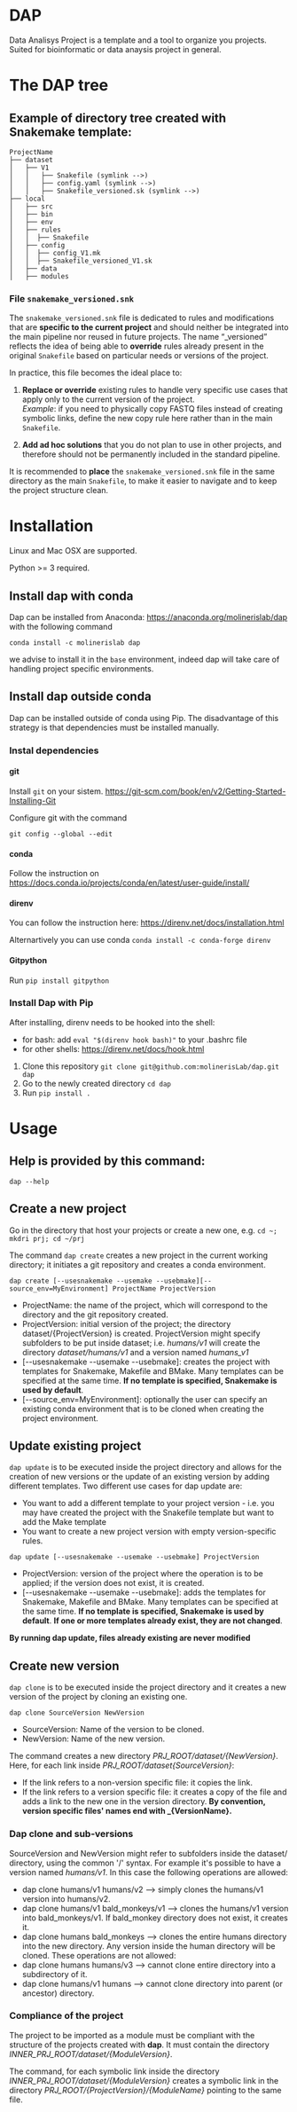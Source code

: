 <!-- presenting a local directory that contains all the rules and configuration files and a dataset directory where one can reproduce different versions of the same analysis. Each dataset directory contains the link to the same Snakefile, allowing the same pipeline to be run. When generating a new version, the configuration files are copied and the version-specific file is linked in the directory to be specifically set. Environments are managed using conda [PMID: 29967506] to ensure the portability of the module. ![image](https://github.com/user-attachments/assets/ca99f7fc-9f4c-4851-ad33-65cb7d7ef151)
-->


# DAP

Data Analisys Project is a template and a tool to organize you projects. Suited for bioinformatic or data anaysis project in general.

# The DAP tree

## Example of directory tree created with Snakemake template:
```
ProjectName
├── dataset
│   ├── V1
│   │   ├── Snakefile (symlink -->)
│   │   ├── config.yaml (symlink -->)
│   │   ├── Snakefile_versioned.sk (symlink -->)
├── local
│   ├── src
│   ├── bin
│   ├── env
│   ├── rules
│   │  ├── Snakefile
│   ├── config
│   │  ├── config_V1.mk
│   │  ├── Snakefile_versioned_V1.sk
│   ├── data
│   ├── modules
```

### File `snakemake_versioned.snk`

The `snakemake_versioned.snk` file is dedicated to rules and modifications that are **specific to the current project** and should neither be integrated into the main pipeline nor reused in future projects. The name “_versioned” reflects the idea of being able to **override** rules already present in the original `Snakefile` based on particular needs or versions of the project.

In practice, this file becomes the ideal place to:

1. **Replace or override** existing rules to handle very specific use cases that apply only to the current version of the project.  
   *Example*: if you need to physically copy FASTQ files instead of creating symbolic links, define the new copy rule here rather than in the main `Snakefile`.

2. **Add ad hoc solutions** that you do not plan to use in other projects, and therefore should not be permanently included in the standard pipeline.

It is recommended to **place** the `snakemake_versioned.snk` file in the same directory as the main `Snakefile`, to make it easier to navigate and to keep the project structure clean.

# Installation

Linux and Mac OSX are supported.

Python >= 3 required.

## Install dap with conda

Dap can be installed from Anaconda: https://anaconda.org/molinerislab/dap with the following command

```
conda install -c molinerislab dap
```

we advise to install it in the `base` environment, indeed dap will take care of handling project specific environments.

## Install dap outside conda
Dap can be installed outside of conda using Pip. The disadvantage of this strategy is that dependencies must be installed manually.

### Instal dependencies

#### git

Install `git` on your sistem. https://git-scm.com/book/en/v2/Getting-Started-Installing-Git

Configure git with the command

```git config --global --edit```

#### conda

Follow the instruction on https://docs.conda.io/projects/conda/en/latest/user-guide/install/

#### direnv

You can follow the instruction here: https://direnv.net/docs/installation.html

Alternartively you can use conda `conda install -c conda-forge direnv`

#### Gitpython
Run  `pip install gitpython`

### Install Dap with Pip

After installing, direnv needs to be hooked into the shell:
* for bash: add `eval "$(direnv hook bash)"` to your .bashrc file
* for other shells: https://direnv.net/docs/hook.html
 1. Clone this repository `git clone git@github.com:molinerisLab/dap.git dap`
 1. Go to the newly created directory `cd dap`
 1. Run `pip install .`


# Usage
## Help is provided by this command:
`dap --help`

## Create a new project
Go in the directory that host your projects or create a new one, e.g. `cd ~; mkdri prj; cd ~/prj`

The command `dap create` creates a new project in the current working directory; it initiates a git repository and creates a conda environment.


```dap create [--usesnakemake --usemake --usebmake][--source_env=MyEnvironment] ProjectName ProjectVersion```

* ProjectName: the name of the project, which will correspond to the directory and the git repository created.
* ProjectVersion: initial version of the project; the directory dataset/{ProjectVersion} is created. ProjectVersion might specify subfolders to be put inside dataset; i.e. *humans/v1* will create the directory *dataset/humans/v1* and a version named *humans_v1*
* [--usesnakemake --usemake --usebmake]: creates the project with templates for Snakemake, Makefile and BMake. Many templates can be specified at the same time. **If no template is specified, Snakemake is used by default**.
* [--source_env=MyEnvironment]: optionally the user can specify an existing conda environment that is to be cloned when creating the project environment.
 
## Update existing project
`dap update` is to be executed inside the project directory and allows for the creation of new versions or the update of an existing version by adding different templates.
Two different use cases for dap update are:
* You want to add a different template to your project version - i.e. you may have created the project with the Snakefile template but want to add the Make template
* You want to create a new project version with empty version-specific rules.

`dap update [--usesnakemake --usemake --usebmake] ProjectVersion`
* ProjectVersion: version of the project where the operation is to be applied; if the version does not exist, it is created.
* [--usesnakemake --usemake --usebmake]: adds the templates for Snakemake, Makefile and BMake. Many templates can be specified at the same time. **If no template is specified, Snakemake is used by default**.  **If one or more templates already exist, they are not changed**.

**By running dap update, files already existing are never modified**


## Create new version
`dap clone` is to be executed inside the project directory and it creates a new version of the project by cloning an existing one.

`dap clone SourceVersion NewVersion`
* SourceVersion: Name of the version to be cloned.
* NewVersion: Name of the new version.

The command creates a new directory  *PRJ_ROOT/dataset/{NewVersion}*. Here, for each link inside *PRJ_ROOT/dataset{SourceVersion}*:
* If the link refers to a non-version specific file: it copies the link.
* If the link refers to a version specific file: it creates a copy of the file and adds a link to the new one in the version directory.
**By convention, version specific files' names end with _{VersionName}.**

### Dap clone and sub-versions
SourceVersion and NewVersion might refer to subfolders inside the dataset/ directory, using the common '/' syntax. For example it's possible to have a version named *humans/v1*. In this case the following operations are allowed:
* dap clone humans/v1 humans/v2 --> simply clones the humans/v1 version into humans/v2.
* dap clone humans/v1 bald_monkeys/v1 --> clones the humans/v1 version into bald_monkeys/v1. If bald_monkey directory does not exist, it creates it.
* dap clone humans bald_monkeys --> clones the entire humans directory into the new directory. Any version inside the human directory will be cloned.
These operations are not allowed:
* dap clone humans humans/v3 --> cannot clone entire directory into a subdirectory of it.
* dap clone humans/v1 humans --> cannot clone directory into parent (or ancestor) directory.


### Compliance of the project
The project to be imported as a module must be compliant with the structure of the projects created with **dap**. It must contain the directory *INNER_PRJ_ROOT/dataset/{ModuleVersion}*.

The command, for each symbolic link inside the directory *INNER_PRJ_ROOT/dataset/{ModuleVersion}* creates a symbolic link in the directory *PRJ_ROOT/{ProjectVersion}/{ModuleName}* pointing to the same file.
